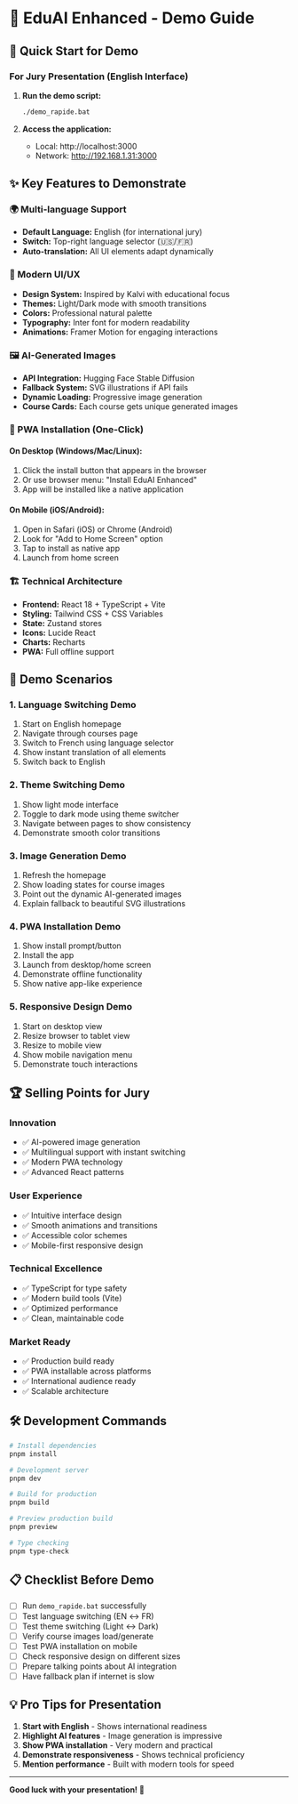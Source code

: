# 🎯 EduAI Enhanced - Demo Guide

## 🚀 Quick Start for Demo

### For Jury Presentation (English Interface)

1. **Run the demo script:**
   ```bash
   ./demo_rapide.bat
   ```

2. **Access the application:**
   - Local: http://localhost:3000
   - Network: http://192.168.1.31:3000

## ✨ Key Features to Demonstrate

### 🌍 Multi-language Support
- **Default Language:** English (for international jury)
- **Switch:** Top-right language selector (🇺🇸/🇫🇷)
- **Auto-translation:** All UI elements adapt dynamically

### 🎨 Modern UI/UX
- **Design System:** Inspired by Kalvi with educational focus
- **Themes:** Light/Dark mode with smooth transitions
- **Colors:** Professional natural palette
- **Typography:** Inter font for modern readability
- **Animations:** Framer Motion for engaging interactions

### 🖼️ AI-Generated Images
- **API Integration:** Hugging Face Stable Diffusion
- **Fallback System:** SVG illustrations if API fails
- **Dynamic Loading:** Progressive image generation
- **Course Cards:** Each course gets unique generated images

### 📱 PWA Installation (One-Click)

#### On Desktop (Windows/Mac/Linux):
1. Click the install button that appears in the browser
2. Or use browser menu: "Install EduAI Enhanced"
3. App will be installed like a native application

#### On Mobile (iOS/Android):
1. Open in Safari (iOS) or Chrome (Android)
2. Look for "Add to Home Screen" option
3. Tap to install as native app
4. Launch from home screen

### 🏗️ Technical Architecture
- **Frontend:** React 18 + TypeScript + Vite
- **Styling:** Tailwind CSS + CSS Variables
- **State:** Zustand stores
- **Icons:** Lucide React
- **Charts:** Recharts
- **PWA:** Full offline support

## 🎥 Demo Scenarios

### 1. Language Switching Demo
1. Start on English homepage
2. Navigate through courses page
3. Switch to French using language selector
4. Show instant translation of all elements
5. Switch back to English

### 2. Theme Switching Demo
1. Show light mode interface
2. Toggle to dark mode using theme switcher
3. Navigate between pages to show consistency
4. Demonstrate smooth color transitions

### 3. Image Generation Demo
1. Refresh the homepage
2. Show loading states for course images
3. Point out the dynamic AI-generated images
4. Explain fallback to beautiful SVG illustrations

### 4. PWA Installation Demo
1. Show install prompt/button
2. Install the app
3. Launch from desktop/home screen
4. Demonstrate offline functionality
5. Show native app-like experience

### 5. Responsive Design Demo
1. Start on desktop view
2. Resize browser to tablet view
3. Resize to mobile view
4. Show mobile navigation menu
5. Demonstrate touch interactions

## 🏆 Selling Points for Jury

### Innovation
- ✅ AI-powered image generation
- ✅ Multilingual support with instant switching
- ✅ Modern PWA technology
- ✅ Advanced React patterns

### User Experience
- ✅ Intuitive interface design
- ✅ Smooth animations and transitions
- ✅ Accessible color schemes
- ✅ Mobile-first responsive design

### Technical Excellence
- ✅ TypeScript for type safety
- ✅ Modern build tools (Vite)
- ✅ Optimized performance
- ✅ Clean, maintainable code

### Market Ready
- ✅ Production build ready
- ✅ PWA installable across platforms
- ✅ International audience ready
- ✅ Scalable architecture

## 🛠️ Development Commands

```bash
# Install dependencies
pnpm install

# Development server
pnpm dev

# Build for production
pnpm build

# Preview production build
pnpm preview

# Type checking
pnpm type-check
```

## 📋 Checklist Before Demo

- [ ] Run `demo_rapide.bat` successfully
- [ ] Test language switching (EN ↔ FR)
- [ ] Test theme switching (Light ↔ Dark)
- [ ] Verify course images load/generate
- [ ] Test PWA installation on mobile
- [ ] Check responsive design on different sizes
- [ ] Prepare talking points about AI integration
- [ ] Have fallback plan if internet is slow

## 💡 Pro Tips for Presentation

1. **Start with English** - Shows international readiness
2. **Highlight AI features** - Image generation is impressive
3. **Show PWA installation** - Very modern and practical
4. **Demonstrate responsiveness** - Shows technical proficiency
5. **Mention performance** - Built with modern tools for speed

---

**Good luck with your presentation! 🚀**
